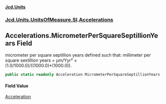#### [Jcd.Units](index.md 'index')
### [Jcd.Units.UnitsOfMeasure.SI](Jcd.Units.UnitsOfMeasure.SI.md 'Jcd.Units.UnitsOfMeasure.SI').[Accelerations](Accelerations.md 'Jcd.Units.UnitsOfMeasure.SI.Accelerations')

## Accelerations.MicrometerPerSquareSeptillionYears Field

micrometer per square septillion years defined such that: millimeter per square sextillion years = μm/Yyr² ×  
(1.0/1000.0)/((1000.0)*(1000.0)).

```csharp
public static readonly Acceleration MicrometerPerSquareSeptillionYears;
```

#### Field Value
[Acceleration](Acceleration.md 'Jcd.Units.UnitTypes.Acceleration')
